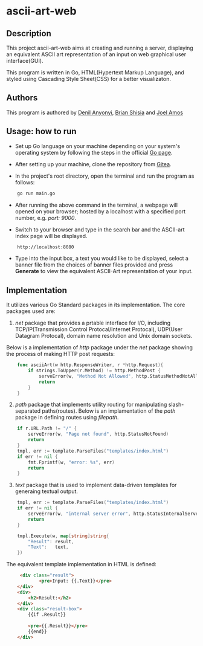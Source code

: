 # ascii-art-web

## Description

This project ascii-art-web aims at creating and running a server, displaying an equivalent ASCII art representation of an input on web graphical user interface(GUI). 

This program is written in Go, HTML(Hypertext Markup Language), and styled using Cascading Style Sheet(CSS) for a better visualizaton.

## Authors
This program is authored by [Denil Anyonyi](https://learn.zone01kisumu.ke/git/danyonyi), [Brian Shisia](https://learn.zone01kisumu.ke/git/bshisia) and [Joel Amos](https://learn.zone01kisumu.ke/git/jamos)


## Usage: how to run

* Set up Go language on your machine depending on your system's operating system by following the steps in the official [Go page](https://go.dev/doc/install).

* After setting up your machine, clone the repository from [Gitea](https://learn.zone01kisumu.ke/git/danyonyi/ascii-art-web).

* In the project's root directory, open the terminal and run the program as follows:

```bash
    go run main.go
```

* After running the above command in the terminal, a webpage will opened on your browser; hosted by a localhost with a specified port number, e.g. *port: 9000*.

* Switch to your browser and type in the search bar and the ASCII-art index page will be displayed. 

```bash
    http://localhost:8080
```


* Type into the input box, a text you would like to be displayed, select a banner file from the choices of banner files provided and press __Generate__ to view the equivalent ASCII-Art representation of your input.



## Implementation


It utilizes various Go Standard packages in its implementation. The core packages used are: 
1. *net* package that provides a prtable interface for I/O, including TCP/IP(Transmission Control Protocal/Internet Protocal), UDP(User Datagram Protocal), domain name resolution and Unix domain sockets.

Below is a implementation of _http_ package under the *net* package showing the process of making HTTP post requests:

```go
    func asciiArt(w http.ResponseWriter, r *http.Request){
        if strings.ToUpper(r.Method) != http.MethodPost {
		    serveError(w, "Method Not Allowed", http.StatusMethodNotAllowed)
		    return
	    }
    }

```
2. *path* package that implements utility routing for manipulating slash-separated paths(routes).
Below is an implamentation of the *path* package in defining routes using _filepath_.

```go
    if r.URL.Path != "/" {
		serveError(w, "Page not found", http.StatusNotFound)
		return
	}
	tmpl, err := template.ParseFiles("templates/index.html")
	if err != nil {
		fmt.Fprintf(w, "error: %s", err)
		return
	}
```
3. *text* package that is used to implement data-driven templates for generaing textual output.
```go
    tmpl, err := template.ParseFiles("templates/index.html")
	if err != nil {
		serveError(w, "internal server error", http.StatusInternalServerError)
		return
	}

	tmpl.Execute(w, map[string]string{
		"Result": result,
		"Text":   text,
	})
```
The equivalent template implementation in HTML is defined:
```html
     <div class="result">
            <pre>Input: {{.Text}}</pre>
    </div>
    <div> 
        <h2>Result:</h2>
    </div>
    <div class="result-box">
        {{if .Result}}
        
        <pre>{{.Result}}</pre>
        {{end}}
    </div>
```

